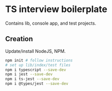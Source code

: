 # TS interview boilerplate

Contains lib, console app, and test projects.

## Creation

Update/install NodeJS, NPM.

```sh
npm init # follow instructions
# set up lib/index/test files
npm i typescript --save-dev
npm i jest --save-dev
npm i ts-jest --save-dev
npm i @types/jest --save-dev
```
